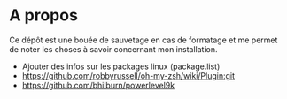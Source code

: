 # A propos

Ce dépôt est une bouée de sauvetage en cas de formatage et me permet de noter les choses à savoir concernant mon installation.


- Ajouter des infos sur les packages linux (package.list)
- https://github.com/robbyrussell/oh-my-zsh/wiki/Plugin:git
- https://github.com/bhilburn/powerlevel9k
